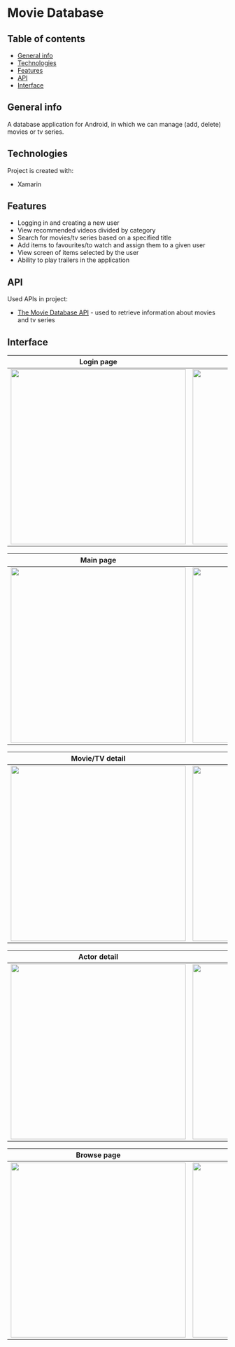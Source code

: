 # Movie Database

## Table of contents
- [General info](#general-info)
- [Technologies](#technologies)
- [Features](#features)
- [API](#api)
- [Interface](#interface)

## General info

A database application for Android, in which we can manage (add, delete) movies or tv series.


## Technologies
Project is created with:
* Xamarin

## Features
* Logging in and creating a new user
* View recommended videos divided by category
* Search for movies/tv series based on a specified title
* Add items to favourites/to watch and assign them to a given user
* View screen of items selected by the user
* Ability to play trailers in the application

## API
Used APIs in project:
* [The Movie Database API](https://developers.themoviedb.org/3/getting-started/introduction) - used to retrieve information about movies and tv series
## Interface

| Login page      | Registration page |
|-----------------|-------------------|
| <img src="https://user-images.githubusercontent.com/63982270/125093757-eaaea480-e0d2-11eb-95f6-c5bc44d754f0.jpg" width="400">             | <img src="https://user-images.githubusercontent.com/63982270/125093783-f26e4900-e0d2-11eb-8dd4-d7be637f2b64.jpg" width="400">              |

| Main page       | Search page       |
|-----------------|-------------------|
| <img src="https://user-images.githubusercontent.com/63982270/125093811-fc904780-e0d2-11eb-903b-8af81c0a3750.jpg" width="400">             | <img src="https://user-images.githubusercontent.com/63982270/125093836-044fec00-e0d3-11eb-8b89-313e6869ce56.jpg" width="400">                |

| Movie/TV detail | Movie/TV detail   |
|-----------------|-------------------|
| <img src="https://user-images.githubusercontent.com/63982270/125093867-0d40bd80-e0d3-11eb-96f8-69d548c90878.jpg" width="400">             | <img src="https://user-images.githubusercontent.com/63982270/125093919-19c51600-e0d3-11eb-9fa8-481cd2edff70.jpg" width="400">                |

| Actor detail    | Actor page        |
|-----------------|-------------------|
| <img src="https://user-images.githubusercontent.com/63982270/125093949-221d5100-e0d3-11eb-9287-e80da0d74e0d.jpg" width="400">             | <img src="https://user-images.githubusercontent.com/63982270/125093992-2f3a4000-e0d3-11eb-812a-08b8aa03e2e5.jpg" width="400">               |

| Browse page     | Browse page       |
|-----------------|-------------------|
| <img src="https://user-images.githubusercontent.com/63982270/125094423-88a26f00-e0d3-11eb-95f2-e6a340b7a405.jpg" width="400">             | <img src="https://user-images.githubusercontent.com/63982270/125094450-8e985000-e0d3-11eb-9fc6-f1b3e59ab39e.jpg" width="400">               |
